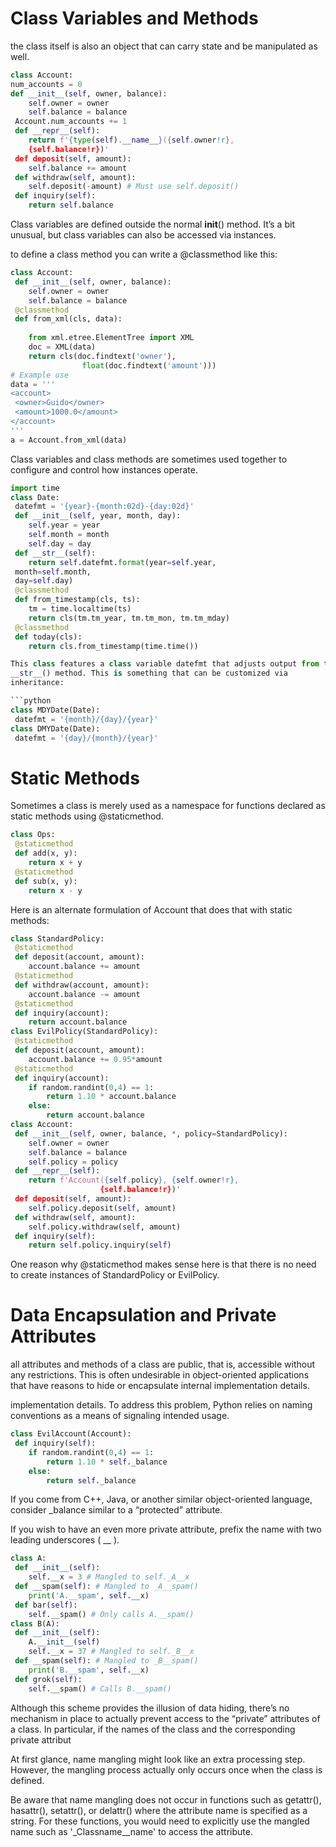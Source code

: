 # Class Variables and Methods
 the class itself is also an object that can carry state and be manipulated as well. 

```python
class Account:
num_accounts = 0
def __init__(self, owner, balance):
    self.owner = owner
    self.balance = balance
 Account.num_accounts += 1
 def __repr__(self):
    return f'{type(self).__name__}({self.owner!r},
    {self.balance!r})'
 def deposit(self, amount):
    self.balance += amount
 def withdraw(self, amount):
    self.deposit(-amount) # Must use self.deposit()
 def inquiry(self):
    return self.balance
```

Class variables are defined outside the normal __init__() method.
It’s a bit unusual, but class variables can also be accessed via instances.

to define a class method you can write a @classmethod like this:
```python
class Account:
 def __init__(self, owner, balance):
    self.owner = owner
    self.balance = balance
 @classmethod
 def from_xml(cls, data):
 
    from xml.etree.ElementTree import XML
    doc = XML(data)
    return cls(doc.findtext('owner'),
                float(doc.findtext('amount')))
# Example use
data = '''
<account>
 <owner>Guido</owner>
 <amount>1000.0</amount>
</account>
'''
a = Account.from_xml(data)
```

Class variables and class methods are sometimes used together to
configure and control how instances operate.
```python
import time
class Date:
 datefmt = '{year}-{month:02d}-{day:02d}'
 def __init__(self, year, month, day):
    self.year = year
    self.month = month
    self.day = day
 def __str__(self):
    return self.datefmt.format(year=self.year,
 month=self.month,
 day=self.day)
 @classmethod
 def from_timestamp(cls, ts):
    tm = time.localtime(ts)
    return cls(tm.tm_year, tm.tm_mon, tm.tm_mday)
 @classmethod
 def today(cls):
    return cls.from_timestamp(time.time())

This class features a class variable datefmt that adjusts output from the
__str__() method. This is something that can be customized via
inheritance:

```python
class MDYDate(Date):
 datefmt = '{month}/{day}/{year}'
class DMYDate(Date):
 datefmt = '{day}/{month}/{year}'
```

# Static Methods
Sometimes a class is merely used as a namespace for functions declared as
static methods using @staticmethod. 
```python
class Ops:
 @staticmethod
 def add(x, y):
    return x + y
 @staticmethod
 def sub(x, y):
    return x - y
```

Here is an alternate formulation of Account that does that with static methods:
```python
class StandardPolicy:
 @staticmethod
 def deposit(account, amount):
    account.balance += amount
 @staticmethod
 def withdraw(account, amount):
    account.balance -= amount
 @staticmethod
 def inquiry(account):
    return account.balance
class EvilPolicy(StandardPolicy):
 @staticmethod
 def deposit(account, amount):
    account.balance += 0.95*amount
 @staticmethod
 def inquiry(account):
    if random.randint(0,4) == 1:
        return 1.10 * account.balance
    else:
        return account.balance
class Account:
 def __init__(self, owner, balance, *, policy=StandardPolicy):
    self.owner = owner
    self.balance = balance
    self.policy = policy
 def __repr__(self):
    return f'Account({self.policy}, {self.owner!r},
                    {self.balance!r})'
 def deposit(self, amount):
    self.policy.deposit(self, amount)
 def withdraw(self, amount):
    self.policy.withdraw(self, amount)
 def inquiry(self):
    return self.policy.inquiry(self)
 ```

One reason why @staticmethod makes sense here is that there is no need to create instances of StandardPolicy or EvilPolicy.

# Data Encapsulation and Private Attributes
all attributes and methods of a class are public, that is, accessible without any restrictions. This is often undesirable in object-oriented applications that have reasons to hide or encapsulate internal implementation details.

implementation details. To address this problem, Python relies on naming conventions as a means of signaling intended usage. 
```python
class EvilAccount(Account):
 def inquiry(self):
    if random.randint(0,4) == 1:
        return 1.10 * self._balance
    else:
        return self._balance
```
If you come from C++, Java, or another similar object-oriented language, consider _balance similar to a “protected” attribute.

If you wish to have an even more private attribute, prefix the name with
two leading underscores ( __ ).

```python
class A:
 def __init__(self):
    self.__x = 3 # Mangled to self._A__x
 def __spam(self): # Mangled to _A__spam()
    print('A.__spam', self.__x)
 def bar(self):
    self.__spam() # Only calls A.__spam()
class B(A):
 def __init__(self):
    A.__init__(self)
    self.__x = 37 # Mangled to self._B__x
 def __spam(self): # Mangled to _B__spam()
    print('B.__spam', self.__x)
 def grok(self):
    self.__spam() # Calls B.__spam()
```
Although this scheme provides the illusion of data hiding, there’s no mechanism in place to actually prevent access to the “private” attributes of a class. In particular, if the names of the class and the corresponding private attribut

At first glance, name mangling might look like an extra processing step.
However, the mangling process actually only occurs once when the class is
defined.

Be aware that name mangling does
not occur in functions such as getattr(), hasattr(), setattr(), or
delattr() where the attribute name is specified as a string. For these
functions, you would need to explicitly use the mangled name such as
'_Classname__name' to access the attribute.


